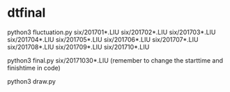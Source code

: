 # dtfinal

python3 fluctuation.py six/201701*.LIU  six/201702*.LIU six/201703*.LIU six/201704*.LIU  six/201705*.LIU six/201706*.LIU six/201707*.LIU  six/201708*.LIU six/201709*.LIU six/201710*.LIU



python3 final.py six/20171030*.LIU  (remember to change the starttime and finishtime in code)


python3 draw.py
